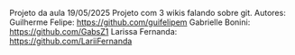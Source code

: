 Projeto da aula 19/05/2025
Projeto com 3 wikis falando sobre git.
Autores: 
Guilherme Felipe: https://github.com/guifelipem
Gabrielle Bonini: https://github.com/GabsZ1
Larissa Fernanda: https://github.com/LariiFernanda
